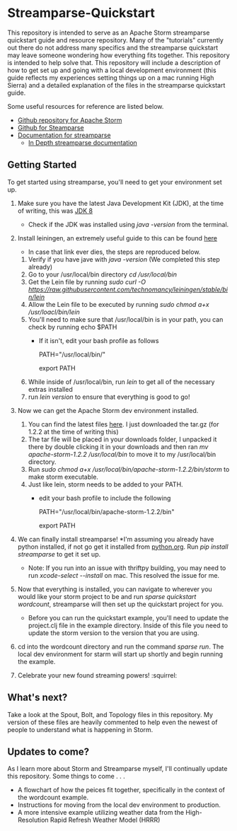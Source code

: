 # Streamparse-Quickstart
This repository is intended to serve as an Apache Storm streamparse quickstart guide and resource repository. Many of the "tutorials" currently out there do not address many specifics and the streamparse quickstart may leave someone wondering how everything fits together. This repository is intended to help solve that. This repository will include a description of how to get set up and going with a local development environment (this guide reflects my experiences setting things up on a mac running High Sierra) and a detailed explanation of the files in the streamparse quickstart guide.

Some useful resources for reference are listed below.

  * [Github repository for Apache Storm](https://github.com/apache/storm)
  * [Github for Steamparse](https://github.com/Parsely/streamparse)
  * [Documentation for streamparse](https://streamparse.readthedocs.io/en/stable/)  
    * [In Depth streamparse documentation](https://media.readthedocs.org/pdf/streamparse/stable/streamparse.pdf)


## Getting Started
To get started using streamparse, you'll need to get your environment set up.
  
  1. Make sure you have the latest Java Development Kit (JDK), at the time of writing, this was [JDK 8](https://www.oracle.com/technetwork/java/javase/downloads/jdk8-downloads-2133151.html)  
     * Check if the JDK was installed using *java -version* from the terminal.
     
  2. Install leiningen, an extremely useful guide to this can be found [here](http://www.wisdomofjim.com/blog/setting-up-leiningen-on-mac-os)   
     * In case that link ever dies, the steps are reproduced below.
     1. Verify if you have jave with *java -version* (We completed this step already)
     2. Go to your /usr/local/bin directory *cd /usr/local/bin*
     3. Get the Lein file by running *sudo curl -O https://raw.githubusercontent.com/technomancy/leiningen/stable/bin/lein*
     4. Allow the Lein file to be executed by running *sudo chmod a+x /usr/loacl/bin/lein*
     5. You'll need to make sure that /usr/local/bin is in your path, you can check by running echo $PATH
        * If it isn't, edit your bash profile as follows
            
            PATH="/usr/local/bin/"
            
            export PATH
     6. While inside of /usr/local/bin, run *lein* to get all of the necessary extras installed
     7. run *lein version* to ensure that everything is good to go!
     
  3. Now we can get the Apache Storm dev environment installed.
     1. You can find the latest files [here](http://storm.apache.org/downloads.html). I just downloaded the tar.gz (for 1.2.2 at the time of writing this)
     2. The tar file will be placed in your downloads folder, I unpacked it there by double clicking it in your downloads and then ran *mv apache-storm-1.2.2 /usr/local/bin* to move it to my /usr/local/bin directory.
     3. Run *sudo chmod a+x /usr/local/bin/apache-storm-1.2.2/bin/storm* to make storm executable.
     4. Just like lein, storm needs to be added to your PATH.
        * edit your bash profile to include the following
        
          PATH="/usr/local/bin/apache-storm-1.2.2/bin"
          
          export PATH
   
   4. We can finally install streamparse! *I'm assuming you already have python installed, if not go get it installed from [python.org](python.org). Run *pip install streamparse* to get it set up.
       * Note: If you run into an issue with thriftpy building, you may need to run *xcode-select --install* on mac. This resolved the issue for me.
       
   5. Now that everything is installed, you can navigate to wherever you would like your storm project to be and run *sparse quickstart wordcount*, streamparse will then set up the quickstart project for you.
      * Before you can run the quickstart example, you'll need to update the project.clj file in the example directory. Inside of this file you need to update the storm version to the version that you are using.
   
   6. cd into the wordcount directory and run the command *sparse run*. The local dev environment for starm will start up shortly and begin running the example.
   
   7. Celebrate your new found streaming powers! :squirrel:
   
## What's next?
Take a look at the Spout, Bolt, and Topology files in this repository. My version of these files are heavily commented to help even the newest of people to understand what is happening in Storm.

## Updates to come?
As I learn more about Storm and Streamparse myself, I'll continually update this repository. Some things to come . . .

  * A flowchart of how the peices fit together, specifically in the context of the wordcount example.
  * Instructions for moving from the local dev environment to production.
  * A more intensive example utilizing weather data from the High-Resolution Rapid Refresh Weather Model (HRRR)
